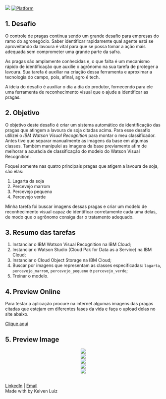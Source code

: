 [![](https://img.shields.io/badge/IBM%20Cloud-powered-blue.svg)](https://cloud.ibm.com)
[![Platform](https://img.shields.io/badge/platform-nodejs-lightgrey.svg?style=flat)](https://developer.ibm.com/node/)

## 1. Desafio

O controle de pragas continua sendo um grande desafio para empresas do ramo do agronegócio. Saber identificar rapidamente qual agente está se aproveitando da lavoura é vital para que se possa tomar a ação mais adequada sem comprometer uma grande parte da safra.

As pragas são amplamente conhecidas e, o que falta é um mecanismo rápido de identificação que auxilie o agrônomo na sua tarefa de proteger a lavoura. Sua tarefa é auxiliar na criação dessa ferramenta e aproximar a tecnologia do campo, pois, afinal, agro é tech.

A ideia do desafio é auxiliar o dia a dia do produtor, fornecendo para ele uma ferramenta de reconhecimento visual que o ajude a identificar as pragas.

## 2. Objetivo

O objetivo deste desafio é criar um sistema automático de identificação das pragas que atingem a lavoura de soja citadas acima. Para esse desafio utilizei o _IBM Watson Visual Recognition_ para montar o meu classificador. Antes tive que separar manualmente as imagens da base em algumas classes. Também manipulei as imagens da base previamente afim de melhorar a acurácia de classificação do modelo do Watson Visual Recognition.

Foquei somente nas quatro principais pragas que atigem a lavoura de soja, são elas:

1. Lagarta da soja
2. Percevejo marrom
3. Percevejo pequeno
4. Percevejo verde

Minha tarefa foi buscar imagens dessas pragas e criar um modelo de reconhecimento visual capaz de identificar corretamente cada uma delas, de modo que o agrônomo consiga dar o tratamento adequado.

## 3. Resumo das tarefas

1. Instanciar o IBM Watson Visual Recognition na IBM Cloud;
2. Instanciar o Watson Studio (Cloud Pak for Data as a Service) na IBM Cloud;
3. Instanciar o Cloud Object Storage na IBM Cloud;
4. Buscar por imagens que representam as classes especificadas: `lagarta`, `percevejo_marrom`, `percevejo_pequeno` e `percevejo_verde`;
5. Treinar o modelo.

## 4. Preview Online

Para testar a aplicação procure na internet algumas imagens das pragas citadas que estejam em diferentes fases da vida e faça o upload delas no site abaixo.

<a href="https://bit.ly/ibm-challenge">Clique aqui</a>

## 5. Preview Image

<div align="center" >
  <img src="https://i.ibb.co/Xk9bYgy/cocamartwo.jpg">
</div>

<div align="center" >
  <img src="https://i.ibb.co/0hHT7mT/0-1.jpg">
</div>

<div align="center" >
  <img src="https://i.ibb.co/j5gJ5sC/0-2.jpg">
</div>

<div align="center" >
  <img src="https://i.ibb.co/D9HRMkL/image.jpg">
</div>

<div align="center" >
  <img src="https://i.ibb.co/25DK4v3/1597636353389.jpg">
</div>

</br>

[LinkedIn](https://www.linkedin.com/in/kelvenluiz/) | [Email](mailto:kelvenluiz@usp.br) </br>
Made with by Kelven Luiz